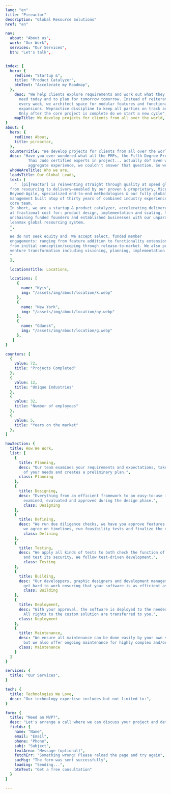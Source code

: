 ```yaml
---
lang: "en"
title: "Pireactor"
description: "Global Resource Solutions"
href: "en"

nav: 
  about: "About us",
  work: "Our Work",
  services: "Our Services",
  btn: "Let's talk",


index: {
  hero: {
    redline: "Startup &",
    title: "Product Catalyzer",
    btnText: "Accelerate my Roadmap",
  },
    desc: "We help clients explore requirements and work out what they really
      need today and to plan for tomorrow tomorrow. Instead of reiterating
      every week, we architect space for modular features and functionality
      expansions. Wepractice discipline to keep all parties on track and avoid scope creep.
      Only after the core project is complete do we start a new cycle",
    mapTitle: We develop projects for clients from all over the world,
}
about: {
  hero: {
    redline: About,
    title: pireactor,
  },
  counterTitle: "We develop projects for clients from all over the world",
  desc: "Have you ever wondered what all the PMPs, the Fifth Degree Process Kata
          Thai Judo certified experts in project... actually do? Even with decades of
          aggregate experience, we couldn't answer that question. So we made a better way.",
  whoWeAreTitle: Who we are,
  leadsTitle: Our Global Leads,
  text: [
    "  [pi┃reactor] is reinventing straight through quality at speed global solutions
  from resourcing to delivery—enabled by our proven & proprietary, Micro-Agile to
  Beyond-Agile, specialized end-to-end methodologies & our fully global talent
  management built atop of thirty years of combined industry experience across our
  core team.
  In short, we are a startup & product catalyzer, accelerating delivery of top quality
  at fractional cost for: product design, implementation and scaling, thereby
  unchaining funded founders and established businesses with our unparalleled
  leanmax global resourcing system.
  ",
  "
  We do not seek equity and. We accept select, funded member
  engagements: ranging from feature addition to functionality extension to full product development,
  from initial conception/scoping through release-to-market. We also provide
  venture transformation including visioning, planning, implementation and handoff.
  "
  ],

  locationsTitle: Locations,

  locations: [
     {
       name: "Kyiv",
       img: "/assets/img/about/location/k.webp"
     },
     {
       name: "New York",
       img: "/assets/img/about/location/ny.webp"
     },
     {
       name: "Gdansk",
       img: "/assets/img/about/location/g.webp"
     },
   ]
}

counters: [
  {
    value: 72,
    title: "Projects Completed" 
  },
  {
    value: 12,
    title: "Unique Industries" 
  },
  {
    value: 32,
    title: "Number of employees" 
  },
  {
    value: 5,
    title: "Years on the market" 
  },
]

howSection: {
  title: How We Work,
  list: [
    {
      title: Planning,
      desc: "Our team examines your requirements and expectations, takes account
        of your needs and creates a preliminary plan.",
      class: Planning
    },
    {
      title: Designing,
      desc: "Everything from an efficient framework to an easy-to-use interface is drawn up,
        examined, evaluated and approved during the design phase.",
        class: Designing
    },
    {
      title: Defining,
      desc: "We run due diligence checks, we have you approve features,
        we agree on timelines, run feasibility tests and finalize the design.",
        class: Defining
    },
    {
      title: Testing,
      desc: "We apply all kinds of tests to both check the function of the software
        and test its security. We follow test-driven development.",
        class: Testing
    },
    {
      title: Building,
      desc: "Our developpers, graphic designers and development management team
        get hard to work ensuring that your software is as efficient as possible.",
        class: Building
    },
    {
      title: Deployment,
      desc: "With your approval, the software is deployed to the needed environment.
        All rights to the custom solution are transferred to you.",
      class: Deployment
    },
    {
      title: Maintenance,
      desc: "We ensure all maintenance can be done easily by your own staff,
        but we also offer ongoing maintenance for highly complex and/or larger projects.",
      class: Maintenance
    }
  ]
}

services: {
  title: "Our Services",
}

tech: {
  title: Technologies We Love,
  desc: "Our technology expertise includes but not limited to:",
}

form: {
  title: "Need an MVP?",
  desc: "Let's arrange a call where we can discuss your project and determine if you're a good fit.",
  fields: {
    name: "Name",
    email: "Email",
    phone: "Phone",
    subj: "Subject",
    textArea: "Message (optional)",
    fetchErr: "Something wrong! Please reload the page and try again",
    sucMsg: "The form was sent successfully",
    loading: "Sending...",
    btnText: "Get a free consultation"
  }
}

---
```

